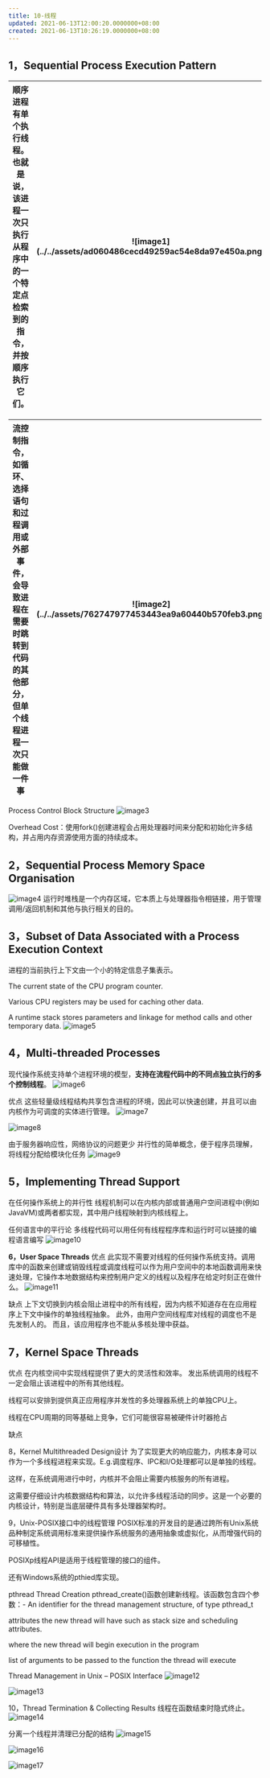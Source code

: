 ```yaml
---
title: 10-线程
updated: 2021-06-13T12:00:20.0000000+08:00
created: 2021-06-13T10:26:19.0000000+08:00
---
```


## 1，Sequential Process Execution Pattern
<table>
<colgroup>
<col style="width: 67%" />
<col style="width: 32%" />
</colgroup>
<thead>
<tr class="header">
<th>顺序进程有<strong>单个执行线程</strong>。也就是说，该进程一次只执行从程序中的一个特定点检索到的指令，并按顺序执行它们。</th>
<th><p>![image1](../../assets/ad060486cecd49259ac54e8da97e450a.png)</p>
<p></p></th>
</tr>
</thead>
<tbody>
</tbody>
</table>

<table>
<colgroup>
<col style="width: 39%" />
<col style="width: 60%" />
</colgroup>
<thead>
<tr class="header">
<th>流控制指令，如循环、选择语句和过程调用或外部事件，会导致进程在需要时跳转到代码的其他部分，<strong>但单个线程进程一次只能做一件事</strong></th>
<th><p>![image2](../../assets/762747977453443ea9a60440b570feb3.png)</p>
<p></p></th>
</tr>
</thead>
<tbody>
</tbody>
</table>

Process Control Block Structure
![image3](../../assets/3013b323dbeb479595983cff087a3f99.png)

Overhead Cost：使用fork()创建进程会占用处理器时间来分配和初始化许多结构，并占用内存资源使用方面的持续成本。

## 2，Sequential Process Memory Space Organisation
![image4](../../assets/ef697624c0614cc4a24abc2c8bae45e4.png)
运行时堆栈是一个内存区域，它本质上与处理器指令相链接，用于管理调用/返回机制和其他与执行相关的目的。

## 3，Subset of Data Associated with a Process Execution Context

进程的当前执行上下文由一个小的特定信息子集表示。

The current state of the CPU program counter.

Various CPU registers may be used for caching other data.

A runtime stack stores parameters and linkage for method calls and other temporary data.
![image5](../../assets/dd08bfca3b3a4471b40bdc10a0672f3c.png)

## 4，Multi-threaded Processes

现代操作系统支持单个进程环境的模型，**支持在流程代码中的不同点独立执行的多个控制线程**。
![image6](../../assets/c73ab6115ae74b2cb02557067a76490f.png)

优点
这些轻量级线程结构共享包含进程的环境，因此可以快速创建，并且可以由内核作为可调度的实体进行管理。
![image7](../../assets/2ce2ed7456964620bd7897e26cfe1dc8.png)

![image8](../../assets/4f2edeaef5d540c78e3072b9942cb1d1.png)

由于服务器响应性，网络协议的问题更少
并行性的简单概念，便于程序员理解，将线程分配给模块化任务
![image9](../../assets/31d3b3f6ab0e4fdda3c318a2fb7ebce1.png)

## 5，Implementing Thread Support
在任何操作系统上的并行性
线程机制可以在内核内部或普通用户空间进程中(例如JavaVM)或两者都实现，其中用户线程映射到内核线程上。

任何语言中的平行论
多线程代码可以用任何有线程程序库和运行时可以链接的编程语言编写
![image10](../../assets/ec13f10221a44399b607449ad710e3ad.png)

**6，User Space Threads**
优点
此实现不需要对线程的任何操作系统支持。调用库中的函数来创建或销毁线程或调度线程可以作为用户空间中的本地函数调用来快速处理，它操作本地数据结构来控制用户定义的线程以及程序在给定时刻正在做什么。
![image11](../../assets/410305b83b7f446a89768f290dfd5873.png)

缺点
上下文切换到内核会阻止进程中的所有线程，因为内核不知道存在在应用程序上下文中操作的单独线程抽象。
此外，由用户空间线程库对线程的调度也不是先发制人的。
而且，该应用程序也不能从多核处理中获益。

## 7，Kernel Space Threads
优点
在内核空间中实现线程提供了更大的灵活性和效率。
发出系统调用的线程不一定会阻止该进程中的所有其他线程。

线程可以安排到提供真正应用程序并发性的多处理器系统上的单独CPU上。

线程在CPU周期的同等基础上竞争，它们可能很容易被硬件计时器抢占

缺点

8，Kernel Multithreaded Design设计
为了实现更大的响应能力，内核本身可以作为一个多线程进程来实现。E.g.调度程序、IPC和I/O处理都可以是单独的线程。

这样，在系统调用进行中时，内核并不会阻止需要内核服务的所有进程。

这需要仔细设计内核数据结构和算法，以允许多线程活动的同步。这是一个必要的内核设计，特别是当底层硬件具有多处理器架构时。

9，Unix-POSIX接口中的线程管理
POSIX标准的开发目的是通过跨所有Unix系统品种制定系统调用标准来提供操作系统服务的通用抽象或虚拟化，从而增强代码的可移植性。

POSIXp线程API是适用于线程管理的接口的组件。

还有Windows系统的pthied库实现。

pthread Thread Creation
pthread_create()函数创建新线程。该函数包含四个参数：-
An identifier for the thread management structure, of type pthread_t

attributes the new thread will have such as stack size and scheduling attributes.

where the new thread will begin execution in the program

list of arguments to be passed to the function the thread will execute

Thread Management in Unix – POSIX Interface
![image12](../../assets/922f2e47277b4f6f91f838e9f1da0c62.png)

![image13](../../assets/fff08096f14b4d9fae493b489dd6e9f2.png)

10，Thread Termination & Collecting Results
线程在函数结束时隐式终止。
![image14](../../assets/f9ab69ea945f4f678204eedecdf77d67.png)

分离一个线程并清理已分配的结构
![image15](../../assets/08afd469db874d9a8cfe3973f15e7898.png)

![image16](../../assets/a596b2c66c6f49969d4f1f2c304d6724.png)

![image17](../../assets/14e4582dc68044ccb737ec5644bb4b2a.png)

